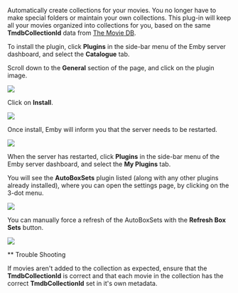 Automatically create collections for your movies. You no longer have to make special folders or maintain your own collections. This plug-in will keep all your movies organized into collections for you, based on the same **TmdbCollectionId** data from [The Movie DB](https://www.themoviedb.org/). 

To install the plugin, click **Plugins** in the side-bar menu of the Emby server dashboard, and select the **Catalogue** tab.

Scroll down to the **General** section of the page, and click on the plugin image.

![](images/server/AutoBoxSets1.png)

Click on **Install**.

![](images/server/AutoBoxSets2.png)

Once install, Emby will inform you that the server needs to be restarted.

![](images/server/AutoBoxSets3.png)

When the server has restarted, click **Plugins** in the side-bar menu of the Emby server dashboard, and select the **My Plugins** tab.

You will see the **AutoBoxSets** plugin listed (along with any other plugins already installed), where you can open the settings page, by clicking on the 3-dot menu.

![](images/server/AutoBoxSets4.png)

You can manually force a refresh of the AutoBoxSets with the **Refresh Box Sets** button.
 
![](images/server/AutoBoxSets5.png)

** Trouble Shooting

If movies aren't added to the collection as expected, ensure that the **TmdbCollectionId** is correct and that each movie in the collection has the correct **TmdbCollectionId** set in it's own metadata.
